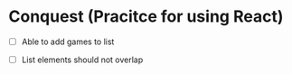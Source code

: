 # Conquest (Pracitce for using React)

- [ ] Able to add games to list
- [ ] List elements should not overlap

